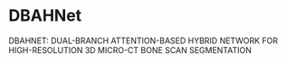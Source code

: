# DBAHNet
DBAHNET: DUAL-BRANCH ATTENTION-BASED HYBRID NETWORK FOR HIGH-RESOLUTION 3D MICRO-CT BONE SCAN SEGMENTATION
